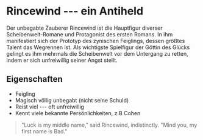 # Rincewind --- ein Antiheld

Der unbegabte Zauberer Rincewind ist die Hauptfigur diverser Scheibenwelt-Romane und Protagonist des ersten Romans. In ihm manifestiert sich der Prototyp des zynischen Feiglings, dessen größtes Talent das Wegrennen ist. Als wichtigste Spielfigur der Göttin des Glücks gelingt es ihm mehrmals die Scheibenwelt vor dem Untergang zu retten, indem er sich unfreiwillig seiner Angst stellt.

## Eigenschaften

* Feigling
* Magisch völlig unbegabt (nicht seine Schuld)
* Reist viel --- oft unfreiwillig
* Kennt viele bekannte Persönlichkeiten, z.B Cohen

> "Luck is my middle name," said Rincewind, indistinctly. "Mind you, my first name is Bad."

